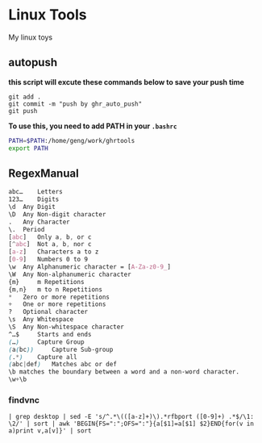 # Linux Tools
My linux toys

## autopush

**this script will excute these commands below to save your push time**

```shell
git add .
git commit -m "push by ghr_auto_push"
git push
```

**To use this, you need to add PATH in your `.bashrc`**

```bash
PATH=$PATH:/home/geng/work/ghrtools
export PATH
```

## RegexManual

```css
abc… 	Letters
123… 	Digits
\d 	Any Digit
\D 	Any Non-digit character
. 	Any Character
\. 	Period
[abc] 	Only a, b, or c
[^abc] 	Not a, b, nor c
[a-z] 	Characters a to z
[0-9] 	Numbers 0 to 9
\w 	Any Alphanumeric character = [A-Za-z0-9_]
\W 	Any Non-alphanumeric character
{m} 	m Repetitions
{m,n} 	m to n Repetitions
* 	Zero or more repetitions
+ 	One or more repetitions
? 	Optional character
\s 	Any Whitespace
\S 	Any Non-whitespace character
^…$ 	Starts and ends
(…) 	Capture Group
(a(bc)) 	Capture Sub-group
(.*) 	Capture all
(abc|def) 	Matches abc or def
\b matches the boundary between a word and a non-word character.
\w+\b
```
### findvnc

```
| grep desktop | sed -E 's/^.*\(([a-z]+)\).*rfbport ([0-9]+) .*$/\1: \2/' | sort | awk 'BEGIN{FS=":";OFS=":"}{a[$1]=a[$1] $2}END{for(v in a)print v,a[v]}' | sort
```


